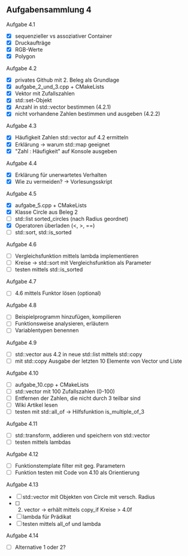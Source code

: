 ## Aufgabensammlung 4

Aufgabe 4.1
  - [x] sequenzieller vs assoziativer Container
  - [x] Druckaufträge
  - [x] RGB-Werte
  - [x] Polygon

Aufgabe 4.2
  - [x] privates Github mit 2. Beleg als Grundlage
  - [x] aufgabe_2_und_3.cpp + CMakeLists
  - [x] Vektor mit Zufallszahlen
  - [x] std::set-Objekt
  - [x] Anzahl in std::vector bestimmen (4.2.1)
  - [x] nicht vorhandene Zahlen bestimmen und ausgeben (4.2.2)

Aufgabe 4.3
  - [x] Häufigkeit Zahlen std::vector auf 4.2 ermitteln
  - [x] Erklärung -> warum std::map geeignet
  - [x] "Zahl : Häufigkeit" auf Konsole ausgeben

Aufgabe 4.4
  - [x] Erklärung für unerwartetes Verhalten
  - [x] Wie zu vermeiden? -> Vorlesungsskript

Aufgabe 4.5
  - [x] aufgabe_5.cpp + CMakeLists
  - [x] Klasse Circle aus Beleg 2
  - [ ] std::list sorted_circles (nach Radius geordnet)
  - [x] Operatoren überladen (<, >, ==)
  - [ ] std::sort, std::is_sorted

Aufgabe 4.6
  - [ ] Vergleichsfunktion mittels lambda implementieren
  - [ ] Kreise -> std::sort mit Vergleichsfunktion als Parameter
  - [ ] testen mittels std::is_sorted

Aufgabe 4.7
  - [ ] 4.6 mittels Funktor lösen (optional)

Aufgabe 4.8
  - [ ] Beispielprogramm hinzufügen, kompilieren
  - [ ] Funktionsweise analysieren, erläutern
  - [ ] Variablentypen benennen

Aufgabe 4.9
  - [ ] std::vector aus 4.2 in neue std::list mittels std::copy
  - [ ] mit std::copy Ausgabe der letzten 10 Elemente von Vector und Liste

Aufgabe 4.10
  - [ ] aufgabe_10.cpp + CMakeLists
  - [ ] std::vector mit 100 Zufallszahlen (0-100)
  - [ ] Entfernen der Zahlen, die nicht durch 3 teilbar sind
  - [ ] Wiki Artikel lesen
  - [ ] testen mit std::all_of -> Hilfsfunktion is_multiple_of_3

Aufgabe 4.11
  - [ ] std::transform, addieren und speichern von std::vector
  - [ ] testen mittels lambdas

Aufgabe 4.12
  - [ ] Funktionstemplate filter mit geg. Parametern
  - [ ] Funktion testen mit Code von 4.10 als Orientierung

Aufgabe 4.13
  - [ ] std::vector mit Objekten von Circle mit versch. Radius
  - [ ] 2. vector -> erhält mittels copy_if Kreise > 4.0f
  - [ ] lambda für Prädikat
  - [ ] testen mittels all_of und lambda

Aufgabe 4.14
  - [ ] Alternative 1 oder 2?



